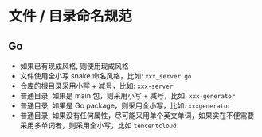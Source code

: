 # 文件 / 目录命名规范

## Go

- 如果已有现成风格, 则使用现成风格
- 文件使用全小写 snake 命名风格，比如: `xxx_server.go`
- 仓库的根目录采用小写 + 减号，比如: `xxx-server`
- 普通目录, 如果是 main 包，则采用小写 + 减号，比如: `xxx-generator`
- 普通目录, 如果是 Go package，则采用全小写，比如: `xxxgenerator`
- 普通目录, 如果没有任何属性，尽可能采用单个英文单词，如果实在不便需要采用多单词者，则采用全小写，比如 `tencentcloud`

